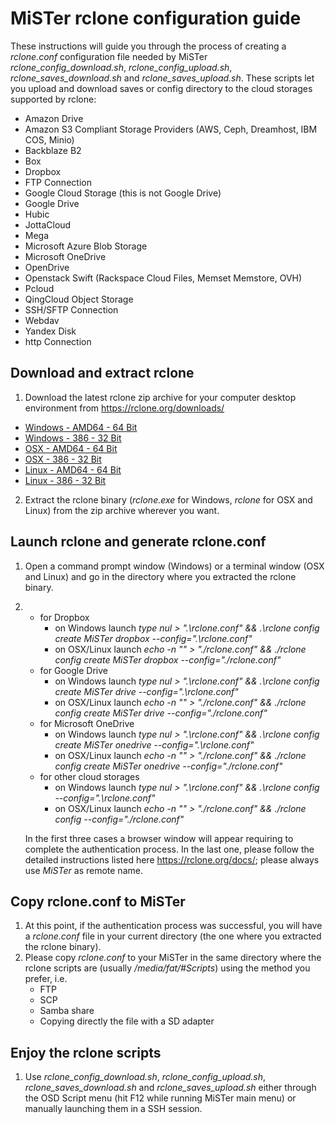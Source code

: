 # MiSTer rclone configuration guide
These instructions will guide you through the process of creating a *rclone.conf* configuration file needed by MiSTer *rclone_config_download.sh*, *rclone_config_upload.sh*, *rclone_saves_download.sh* and *rclone_saves_upload.sh*. These scripts let you upload and download saves or config directory to the cloud storages supported by rclone:
* Amazon Drive
* Amazon S3 Compliant Storage Providers (AWS, Ceph, Dreamhost, IBM COS, Minio)
* Backblaze B2
* Box
* Dropbox
* FTP Connection
* Google Cloud Storage (this is not Google Drive)
* Google Drive
* Hubic
* JottaCloud
* Mega
* Microsoft Azure Blob Storage
* Microsoft OneDrive
* OpenDrive
* Openstack Swift (Rackspace Cloud Files, Memset Memstore, OVH)
* Pcloud
* QingCloud Object Storage
* SSH/SFTP Connection
* Webdav
* Yandex Disk
* http Connection

## Download and extract rclone
1. Download the latest rclone zip archive for your computer desktop environment from https://rclone.org/downloads/
* [Windows - AMD64 - 64 Bit](https://downloads.rclone.org/rclone-current-windows-amd64.zip)
* [Windows - 386 - 32 Bit](https://downloads.rclone.org/rclone-current-windows-386.zip)
* [OSX - AMD64 - 64 Bit](https://downloads.rclone.org/rclone-current-osx-amd64.zip)
* [OSX - 386 - 32 Bit](https://downloads.rclone.org/rclone-current-osx-386.zip)
* [Linux - AMD64 - 64 Bit](https://downloads.rclone.org/rclone-current-linux-amd64.zip)
* [Linux - 386 - 32 Bit](https://downloads.rclone.org/rclone-current-linux-386.zip)
2. Extract the rclone binary (*rclone.exe* for Windows, *rclone* for OSX and Linux) from the zip archive wherever you want.

## Launch rclone and generate rclone.conf
1. Open a command prompt window (Windows) or a terminal window (OSX and Linux) and go in the directory where you extracted the rclone binary.
2.  * for Dropbox
      * on Windows launch *type nul > ".\rclone.conf" && .\rclone config create MiSTer dropbox --config=".\rclone.conf"*
      * on OSX/Linux launch *echo -n "" > "./rclone.conf" && ./rclone config create MiSTer dropbox --config="./rclone.conf"*
    * for Google Drive
      * on Windows launch *type nul > ".\rclone.conf" && .\rclone config create MiSTer drive --config=".\rclone.conf"*
      * on OSX/Linux launch *echo -n "" > "./rclone.conf" && ./rclone config create MiSTer drive --config="./rclone.conf"*
    * for Microsoft OneDrive
      * on Windows launch *type nul > ".\rclone.conf" && .\rclone config create MiSTer onedrive --config=".\rclone.conf"*
      * on OSX/Linux launch *echo -n "" > "./rclone.conf" && ./rclone config create MiSTer onedrive --config="./rclone.conf"*
    * for other cloud storages
      * on Windows launch *type nul > ".\rclone.conf" && .\rclone config --config=".\rclone.conf"*
      * on OSX/Linux launch *echo -n "" > "./rclone.conf" && ./rclone config --config="./rclone.conf"*

     In the first three cases a browser window will appear requiring to complete the authentication process. In the last one, please follow the detailed instructions listed here https://rclone.org/docs/; please always use *MiSTer* as remote name.

## Copy rclone.conf to MiSTer
1. At this point, if the authentication process was successful, you will have a *rclone.conf* file in your current directory (the one where you extracted the rclone binary).
2. Please copy *rclone.conf* to your MiSTer in the same directory where the rclone scripts are (usually */media/fat/#Scripts*) using the method you prefer, i.e.
     * FTP
     * SCP
     * Samba share
     * Copying directly the file with a SD adapter

## Enjoy the rclone scripts
1. Use *rclone_config_download.sh*, *rclone_config_upload.sh*, *rclone_saves_download.sh* and *rclone_saves_upload.sh* either through the OSD Script menu (hit F12 while running MiSTer main menu) or manually launching them in a SSH session.
